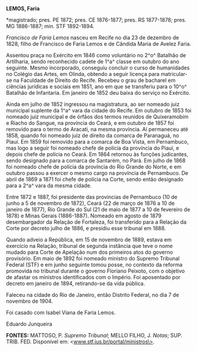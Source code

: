 **LEMOS, Faria**

\*magistrado; pres. PE 1872; pres. CE 1876-1877; pres. RS 1877-1878;
pres. MG 1886-1887; min. STF 1892-1894.

*Francisco de Faria Lemos* nasceu em Recife no dia 23 de dezembro de
1828, filho de Francisco de Faria Lemos e de Cândida Maria de Avelez
Faria.

Assentou praça no Exército em 1846 como voluntário no 2^o^ Batalhão de
Artilharia, sendo reconhecido cadete de 1^a^ classe em outubro do ano
seguinte. Mesmo incorporado, conseguiu concluir o curso de humanidades
no Colégio das Artes, em Olinda, obtendo a seguir licença para
matricular-se na Faculdade de Direito do Recife. Recebeu o grau de
bacharel em ciências jurídicas e sociais em 1851, ano em que se
transferiu para o 10^o^ Batalhão de Infantaria. Em janeiro de 1852 deu
baixa do serviço no Exército.

Ainda em julho de 1852 ingressou na magistratura, ao ser nomeado juiz
municipal suplente da 1^a^ vara da cidade do Recife. Em outubro de 1853
foi nomeado juiz municipal e de órfãos dos termos reunidos de
Quixeramobim e Riacho do Sangue, na província do Ceará, e em outubro de
1857 foi removido para o termo de Aracati, na mesma província. Aí
permaneceu até 1858, quando foi nomeado juiz de direito da comarca de
Paranaguá, no Piauí. Em 1859 foi removido para a comarca de Boa Vista,
em Pernambuco, mas logo a seguir foi nomeado chefe de polícia da
província do Piauí, e depois chefe de polícia no Ceará. Em 1864 retornou
às funções judicantes, sendo designado para a comarca de Santarém, no
Pará. Em julho de 1868 foi nomeado chefe de polícia da província do Rio
Grande do Norte, e em outubro passou a exercer o mesmo cargo na
província de Pernambuco. De abril de 1869 a 1871 foi chefe de polícia na
Corte, sendo então designado para a 2^a^ vara da mesma cidade.

Entre 1872 e 1887, foi presidente das províncias de Pernambuco (10 de
junho a 5 de novembro de 1872), Ceará (22 de março de 1876 a 10 de
janeiro de 1877), Rio Grande do Sul (21 de maio de 1877 a 10 de
fevereiro de 1878) e Minas Gerais (1886-1887). Nomeado em agosto de 1879
desembargador da Relação de Fortaleza, foi transferido para a Relação da
Corte por decreto julho de 1886, e presidiu esse tribunal em 1888.

Quando adveio a República, em 15 de novembro de 1889, estava em
exercício na Relação, tribunal de segunda instância que teve o nome
mudado para Corte de Apelação num dos primeiros atos do governo
provisório. Em maio de 1892 foi nomeado ministro do Supremo Tribunal
Federal (STF) e em junho seguinte tomou posse, no contexto da reforma
promovida no tribunal durante o governo Floriano Peixoto, com o objetivo
de afastar os ministros identificados com o Império. Foi aposentado por
decreto em janeiro de 1894, retirando-se da vida pública.

Faleceu na cidade do Rio de Janeiro, então Distrito Federal, no dia 7 de
novembro de 1904.

Foi casado com Isabel Viana de Faria Lemos.

Eduardo Junqueira

**FONTES:** MATTOSO, P. *Supremo Tribunal*; MELLO FILHO, J. *Notas*;
SUP. TRIB. FED. Disponível em: \<www.stf.jus.br/portal/ministros\>.
